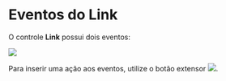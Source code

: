 # Eventos do Link

O controle **Link** possui dois eventos:

![](http://www.gvinci.com.br/manual/eventos-linkgv.zoom80.png)

Para inserir uma ação aos eventos, utilize o botão extensor ![](http://www.gvinci.com.br/manual/extensor-botao.png). 


